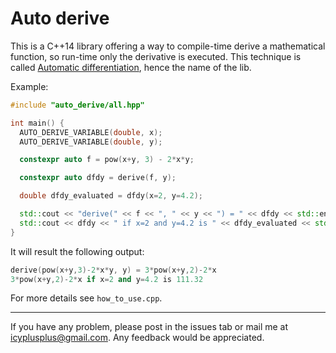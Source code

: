 Auto derive
===========

This is a C++14 library offering a way to compile-time derive a mathematical function, so run-time only the derivative is executed. This technique is called
[Automatic differentiation](http://en.wikipedia.org/wiki/Automatic_differentiation), hence the name of the lib.

Example:

```C++
#include "auto_derive/all.hpp"

int main() {
  AUTO_DERIVE_VARIABLE(double, x);
  AUTO_DERIVE_VARIABLE(double, y);

  constexpr auto f = pow(x+y, 3) - 2*x*y;

  constexpr auto dfdy = derive(f, y);

  double dfdy_evaluated = dfdy(x=2, y=4.2);

  std::cout << "derive(" << f << ", " << y << ") = " << dfdy << std::endl;
  std::cout << dfdy << " if x=2 and y=4.2 is " << dfdy_evaluated << std::endl;
}
```

It will result the following output:
``` C++
derive(pow(x+y,3)-2*x*y, y) = 3*pow(x+y,2)-2*x
3*pow(x+y,2)-2*x if x=2 and y=4.2 is 111.32
```

For more details see ```how_to_use.cpp```.

----------------------
If you have any problem, please post in the issues tab or mail me at icyplusplus@gmail.com. Any feedback would be appreciated.
